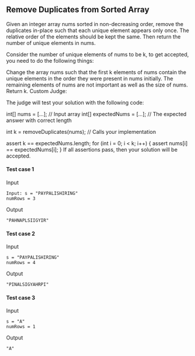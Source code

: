 ## Remove Duplicates from Sorted Array

Given an integer array nums sorted in non-decreasing order, remove the duplicates in-place such that each unique element appears only once. The relative order of the elements should be kept the same. Then return the number of unique elements in nums.

Consider the number of unique elements of nums to be k, to get accepted, you need to do the following things:

Change the array nums such that the first k elements of nums contain the unique elements in the order they were present in nums initially. The remaining elements of nums are not important as well as the size of nums.
Return k.
Custom Judge:

The judge will test your solution with the following code:

int[] nums = [...]; // Input array
int[] expectedNums = [...]; // The expected answer with correct length

int k = removeDuplicates(nums); // Calls your implementation

assert k == expectedNums.length;
for (int i = 0; i < k; i++) {
    assert nums[i] == expectedNums[i];
}
If all assertions pass, then your solution will be accepted.

#### Test case 1

Input

```
Input: s = "PAYPALISHIRING" 
numRows = 3
```

Output

```
"PAHNAPLSIIGYIR"
```

#### Test case 2

Input

```
s = "PAYPALISHIRING" 
numRows = 4
```

Output

```
"PINALSIGYAHRPI"
```

#### Test case 3

Input

```
s = "A" 
numRows = 1
```

Output

```
"A"
```